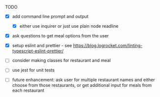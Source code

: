 TODO

- [x] add command line prompt and output
  - [x] either use inquirer or just use plain node readline
- [x] ask questions to get meal options from the user
- [x] setup eslint and prettier - see https://blog.logrocket.com/linting-typescript-eslint-prettier/
- [ ] consider making classes for restaurant and meal
- [ ] use jest for unit tests

- [ ] future enhancement: ask user for multiple restaurant names and either choose from those restaurants, or get additional input for meals from each restaurant

